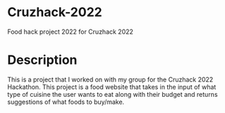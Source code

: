# Cruzhack-2022
Food hack project 2022 for Cruzhack 2022

# Description
This is a project that I worked on with my group for the Cruzhack 2022 Hackathon. This project is a food website that takes in the input of what type of cuisine the user wants to eat along with their budget and returns suggestions of what foods to buy/make. 
